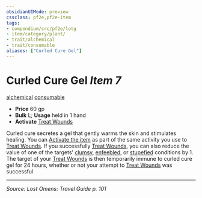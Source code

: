 ```yaml
---
obsidianUIMode: preview
cssclass: pf2e,pf2e-item
tags:
- compendium/src/pf2e/lotg
- item/category/plant/
- trait/alchemical
- trait/consumable
aliases: ["Curled Cure Gel"]
---
```

# Curled Cure Gel *Item 7*  
[alchemical](alchemical.md "Alchemical Item Trait")  [consumable](consumable.md "Consumable Item Trait")  

- **Price** 60 gp
- **Bulk** L; **Usage** held in 1 hand
- **Activate** [Treat Wounds](treat-wounds.md)

Curled cure secretes a gel that gently warms the skin and stimulates healing. You can [Activate the item](activate-an-item.md) as part of the same activity you use to [Treat Wounds](treat-wounds.md). If you successfully [Treat Wounds](treat-wounds.md), you can also reduce the value of one of the targets' [clumsy](conditions.md#Clumsy), [enfeebled](conditions.md#Enfeebled), or [stupefied](conditions.md#Stupefied) conditions by 1. The target of your [Treat Wounds](treat-wounds.md) is then temporarily immune to curled cure gel for 24 hours, whether or not your attempt to [Treat Wounds](treat-wounds.md) was successful


---
*Source: Lost Omens: Travel Guide p. 101*